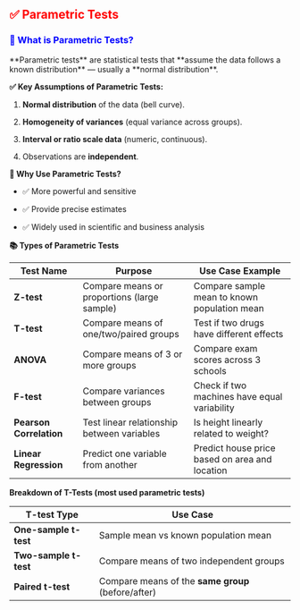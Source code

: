 <h2 style="color:red;">✅ Parametric Tests</h2>


<h3 style="color:blue;">📌 What is Parametric Tests?</h3>
**Parametric tests** are statistical tests that **assume the data follows a known distribution** — usually a **normal distribution**.

**✅ Key Assumptions of Parametric Tests:**

1. **Normal distribution** of the data (bell curve).

2. **Homogeneity of variances** (equal variance across groups).

3. **Interval or ratio scale data** (numeric, continuous).

4. Observations are **independent**.

**🧠 Why Use Parametric Tests?**

- ✅ More powerful and sensitive

- ✅ Provide precise estimates

- ✅ Widely used in scientific and business analysis

**📚 Types of Parametric Tests**

| Test Name               | Purpose                                     | Use Case Example                               |
| ----------------------- | ------------------------------------------- | ---------------------------------------------- |
| **Z-test**              | Compare means or proportions (large sample) | Compare sample mean to known population mean   |
| **T-test**              | Compare means of one/two/paired groups      | Test if two drugs have different effects       |
| **ANOVA**               | Compare means of 3 or more groups           | Compare exam scores across 3 schools           |
| **F-test**              | Compare variances between groups            | Check if two machines have equal variability   |
| **Pearson Correlation** | Test linear relationship between variables  | Is height linearly related to weight?          |
| **Linear Regression**   | Predict one variable from another           | Predict house price based on area and location |


**Breakdown of T-Tests (most used parametric tests)**

| T-test Type           | Use Case                                           |
| --------------------- | -------------------------------------------------- |
| **One-sample t-test** | Sample mean vs known population mean               |
| **Two-sample t-test** | Compare means of two independent groups            |
| **Paired t-test**     | Compare means of the **same group** (before/after) |


